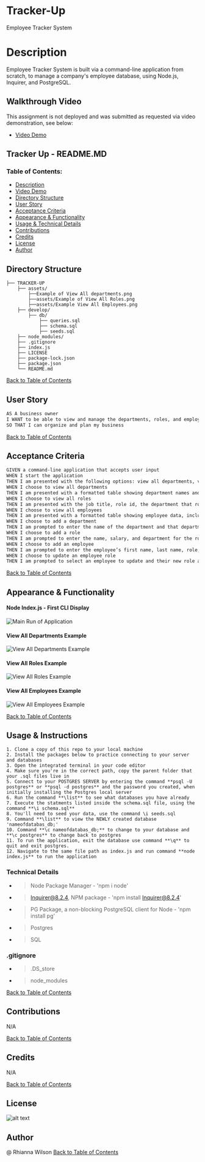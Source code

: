 # Tracker-Up
Employee Tracker System 

# Description
Employee Tracker System is built via a command-line application from scratch, to manage a company's employee database, using Node.js, Inquirer, and PostgreSQL.

## Walkthrough Video
This assignment is not deployed and was submitted as requested via video demonstration, see below:
- [Video Demo](https://drive.google.com/file/d/15rvslFZB9807FZFkwcwFUZ_WnMEYsVv5/view?usp=sharing)

## Tracker Up - README.MD
### Table of Contents:
- [Description](#description)
- [Video Demo](#walkthrough-video)
- [Directory Structure](#directory-structure)
- [User Story](#user-story)
- [Acceptance Criteria](#acceptance-criteria)
- [Appearance & Functionality](#appearance--functionality) 
- [Usage & Technical Details](#usage--instructions)
- [Contributions](#contributions)
- [Credits](#credits)
- [License](#license)
- [Author](#author)

## Directory Structure
```  
├── TRACKER-UP
    ├── assets/
        ├──Example of View All departments.png
        ├──assets/Example of View All Roles.png
        ├──assets/Example View All Employees.png
    ├── develop/                
        ├── db/
            ├── queries.sql
            ├── schema.sql
            ├── seeds.sql              
    ├── node_modules/           
    ├── .gitignore          
    ├── index.js    
    ├── LICENSE
    ├── package-lock.json
    ├── package.json
    └── README.md         
```
[Back to Table of Contents](#table-of-contents)

## User Story
```md
AS A business owner
I WANT to be able to view and manage the departments, roles, and employees in my company
SO THAT I can organize and plan my business
```
[Back to Table of Contents](#table-of-contents)

## Acceptance Criteria
```md
GIVEN a command-line application that accepts user input
WHEN I start the application
THEN I am presented with the following options: view all departments, view all roles, view all employees, add a department, add a role, add an employee, and update an employee role
WHEN I choose to view all departments
THEN I am presented with a formatted table showing department names and department ids
WHEN I choose to view all roles
THEN I am presented with the job title, role id, the department that role belongs to, and the salary for that role
WHEN I choose to view all employees
THEN I am presented with a formatted table showing employee data, including employee ids, first names, last names, job titles, departments, salaries, and managers that the employees report to
WHEN I choose to add a department
THEN I am prompted to enter the name of the department and that department is added to the database
WHEN I choose to add a role
THEN I am prompted to enter the name, salary, and department for the role and that role is added to the database
WHEN I choose to add an employee
THEN I am prompted to enter the employee’s first name, last name, role, and manager, and that employee is added to the database
WHEN I choose to update an employee role
THEN I am prompted to select an employee to update and their new role and this information is updated in the database 
```
[Back to Table of Contents](#table-of-contents)

## Appearance & Functionality 
#### Node Index.js - First CLI Display
![Main Run of Application](./assets/Main%20Run%20of%20Node%20index.js.png)

#### View All Departments Example
![View All Departments Example](./assets/Example%20of%20View%20All%20Departments.png)

#### View All Roles Example
![View All Roles Example](./assets/Example%20of%20View%20All%20Roles.png)

#### View All Employees Example
![View All Employees Example](./assets/Example%20View%20All%20Employees.png)

[Back to Table of Contents](#table-of-contents)

## Usage & Instructions
    1. Clone a copy of this repo to your local machine
    2. Install the packages below to practice connecting to your server and databases
    3. Open the integrated terminal in your code editor
    4. Make sure you're in the correct path, copy the parent folder that your .sql files live in
    5. Connect to your POSTGRES SERVER by entering the command **psql -U postgres** or **psql -d postgres** and the password you created, when initially installing the Postgres local server
    6. Run the command **\list** to see what databases you have already
    7. Execute the statments listed inside the schema.sql file, using the command **\i schema.sql**
    8. You'll need to seed your data, use the command \i seeds.sql
    9. Command **\list** to view the NEWLY created database 'nameofdatabas_db;'
    10. Command **\c nameofdatabas_db;** to change to your database and **\c postgres** to change back to postgres
    11. To run the application, exit the database use command **\q** to quit and exit postgres.
    12. Navigate to the same file path as index.js and run command **node index.js** to run the application

### Technical Details
- > Node Package Manager - 'npm i node'
- > Inquirer@8.2.4, NPM package - 'npm install Inquirer@8.2.4'
- > PG Package, a non-blocking PostgreSQL client for Node - 'npm install pg'
- > Postgres
- > SQL

### .gitignore 
- > .DS_store 
- > node_modules
    
[Back to Table of Contents](#table-of-contents)
## Contributions
N/A

[Back to Table of Contents](#table-of-contents)

## Credits
N/A

[Back to Table of Contents](#table-of-contents)

## License
![alt text](https://img.shields.io/badge/License-_MIT-blue.svg)

## Author
@ Rhianna Wilson
[Back to Table of Contents](#table-of-contents)